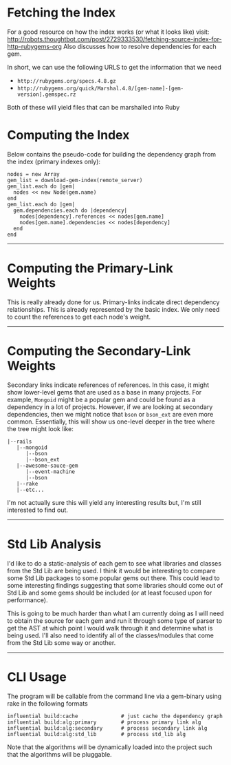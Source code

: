 # Fetching the Index

For a good resource on how the index works (or what it looks like) visit:
http://robots.thoughtbot.com/post/2729333530/fetching-source-index-for-http-rubygems-org
Also discusses how to resolve dependencies for each gem. 
  
  
  
In short, we can use the following URLS to get the information that we need

  * `http://rubygems.org/specs.4.8.gz`
  * `http://rubygems.org/quick/Marshal.4.8/[gem-name]-[gem-version].gemspec.rz`

Both of these will yield files that can be marshalled into Ruby




# Computing the Index

Below contains the pseudo-code for building the dependency graph from the
index (primary indexes only):

    nodes = new Array
    gem_list = download-gem-index(remote_server)
    gem_list.each do |gem|
      nodes << new Node(gem.name)
    end
    gem_list.each do |gem|
      gem.dependencies.each do |dependency|
        nodes[dependency].references << nodes[gem.name]
        nodes[gem.name].dependencies << nodes[dependency]
      end
    end

---

# Computing the Primary-Link Weights

This is really already done for us. Primary-links indicate direct dependency
relationships. This is already represented by the basic index. We only need
to count the references to get each node's weight. 

---

# Computing the Secondary-Link Weights

Secondary links indicate references of references. In this case, it might show
lower-level gems that are used as a base in many projects. For example,
`Mongoid` might be a popular gem and could be found as a dependency in a lot of
projects. However, if we are looking at secondary dependencies, then we might
notice that `bson` or `bson_ext` are even more common. Essentially, this will
show us one-level deeper in the tree where the tree might look like:

    |--rails
       |--mongoid
          |--bson
          |--bson_ext
       |--awesome-sauce-gem
          |--event-machine
          |--bson
       |--rake
       |--etc...

I'm not actually sure this will yield any interesting results but, I'm still
interested to find out. 

---

# Std Lib Analysis

I'd like to do a static-analysis of each gem to see what libraries and classes
from the Std Lib are being used. I think it would be interesting to compare
some Std Lib packages to some popular gems out there. 
This could lead to some interesting findings suggesting that some libraries
should come out of Std Lib and some gems should be included (or at least
focused upon for performance). 

This is going to be much harder than what I am currently doing as I will need
to obtain the source for each gem and run it through some type of parser to get
the AST at which point I would walk through it and determine what is being used.
I'll also need to identify all of the classes/modules that come from the Std
Lib some way or another. 


---

# CLI Usage

The program will be callable from the command line via a gem-binary using rake
in the following formats

    influential build:cache              # just cache the dependency graph
    influential build:alg:primary        # process primary link alg
    influential build:alg:secondary      # process secondary link alg
    influential build:alg:std_lib        # process std_lib alg

Note that the algorithms will be dynamically loaded into the project such that
the algorithms will be pluggable. 




